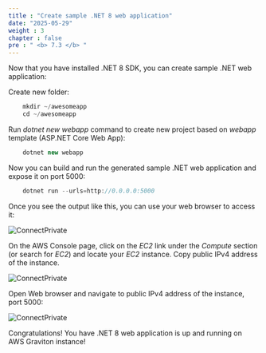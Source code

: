 ```yaml
---
title : "Create sample .NET 8 web application"
date: "2025-05-29"
weight : 3
chapter : false
pre : " <b> 7.3 </b> "
---
```



Now that you have installed .NET 8 SDK, you can create sample .NET web application:

Create new folder:

```csharp
    mkdir ~/awesomeapp
    cd ~/awesomeapp
```

Run *dotnet new webapp* command to create new project based on *webapp* template (ASP.NET Core Web App):

```csharp
    dotnet new webapp
```

Now you can build and run the generated sample .NET web application and expose it on port 5000:

```csharp
    dotnet run --urls=http://0.0.0.0:5000
```

Once you see the output like this, you can use your web browser to access it:

![ConnectPrivate](../../images/7-Graviton/7.8.png) 

On the AWS Console page, click on the *EC2* link under the *Compute* section (or search for *EC2*) and locate your *EC2* instance. Copy public IPv4 address of the instance.

![ConnectPrivate](../../images/7-Graviton/7.8.1.png)

Open Web browser and navigate to public IPv4 address of the instance, port 5000:

![ConnectPrivate](../../images/7-Graviton/7.9.png)

Congratulations! You have .NET 8 web application is up and running on AWS Graviton instance!